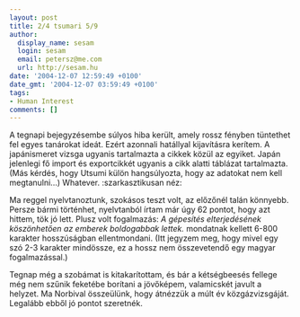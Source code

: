 ```yaml
---
layout: post
title: 2/4 tsumari 5/9
author:
  display_name: sesam
  login: sesam
  email: petersz@me.com
  url: http://sesam.hu
date: '2004-12-07 12:59:49 +0100'
date_gmt: '2004-12-07 03:59:49 +0100'
tags:
- Human Interest
comments: []
---
```


A tegnapi bejegyzésembe súlyos hiba került, amely rossz fényben tüntethet fel egyes tanárokat ideát. Ezért azonnali hatállyal kijavításra kerítem. A japánismeret vizsga ugyanis tartalmazta a cikkek közül az egyiket. Japán jelenlegi fő import és exportcikkét ugyanis a cikk alatti táblázat tartalmazta. (Más kérdés, hogy Utsumi külön hangsúlyozta, hogy az adatokat nem kell megtanulni...) Whatever. :szarkasztikusan néz:

Ma reggel nyelvtanoztunk, szokásos teszt volt, az előzőnél talán könnyebb. Persze bármi történhet, nyelvtanból írtam már úgy 62 pontot, hogy azt hittem, tök jó lett. Plusz volt fogalmazás: _A gépesítés elterjedésének köszönhetően az emberek boldogabbak lettek._ mondatnak kellett 6-800 karakter hosszúságban ellentmondani. (Itt jegyzem meg, hogy mivel egy szó 2-3 karakter mindössze, ez a hossz nem összevetendő egy magyar fogalmazással.)

Tegnap még a szobámat is kitakarítottam, és bár a kétségbeesés fellege még nem szűnik feketébe borítani a jövőképem, valamicskét javult a helyzet. Ma Norbival összeülünk, hogy átnézzük a múlt év közgázvizsgáját. Legalább ebből jó pontot szeretnék.

